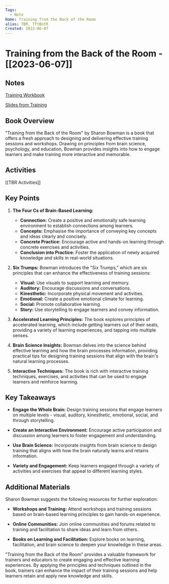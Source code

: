 ```yaml
---
Tags:
  - Note
Name: Training from the Back of the Room
alias: TBR, TftBotR
Created: 2023-06-07
---
```

# Training from the Back of the Room - [[2023-06-07]]
## Notes
[Training Workbook](https://drive.google.com/file/d/10cMsfaDV92sC4MDcP7kNflOSEuYRMiWF/view?usp=drive_link)

[Slides from Training](https://drive.google.com/drive/u/1/folders/10bMP9SfUMPVCfylAoarz_gdypU58Fpa7)

## Book Overview

"Training from the Back of the Room" by Sharon Bowman is a book that offers a fresh approach to designing and delivering effective training sessions and workshops. Drawing on principles from brain science, psychology, and education, Bowman provides insights into how to engage learners and make training more interactive and memorable.

## Activities
[[TBR Activities]]

## Key Points

1. **The Four Cs of Brain-Based Learning:**
   - **Connection:** Create a positive and emotionally safe learning environment to establish connections among learners.
   - **Concepts:** Emphasise the importance of conveying key concepts and ideas clearly and concisely.
   - **Concrete Practice:** Encourage active and hands-on learning through concrete exercises and activities.
   - **Conclusion into Practice:** Foster the application of newly acquired knowledge and skills in real-world situations.

2. **Six Trumps:** Bowman introduces the "Six Trumps," which are six principles that can enhance the effectiveness of training sessions:
   - **Visual:** Use visuals to support learning and memory.
   - **Auditory:** Encourage discussions and conversations.
   - **Kinesthetic:** Incorporate physical movement and activities.
   - **Emotional:** Create a positive emotional climate for learning.
   - **Social:** Promote collaborative learning.
   - **Story:** Use storytelling to engage learners and convey information.

3. **Accelerated Learning Principles:** The book explores principles of accelerated learning, which include getting learners out of their seats, providing a variety of learning experiences, and tapping into multiple senses.

4. **Brain Science Insights:** Bowman delves into the science behind effective learning and how the brain processes information, providing practical tips for designing training sessions that align with the brain's natural learning processes.

5. **Interactive Techniques:** The book is rich with interactive training techniques, exercises, and activities that can be used to engage learners and reinforce learning.

## Key Takeaways

- **Engage the Whole Brain:** Design training sessions that engage learners on multiple levels - visual, auditory, kinesthetic, emotional, social, and through storytelling.

- **Create an Interactive Environment:** Encourage active participation and discussion among learners to foster engagement and understanding.

- **Use Brain Science:** Incorporate insights from brain science to design training that aligns with how the brain naturally learns and retains information.

- **Variety and Engagement:** Keep learners engaged through a variety of activities and exercises that appeal to different learning styles.

## Additional Materials

Sharon Bowman suggests the following resources for further exploration:

- **Workshops and Training:** Attend workshops and training sessions based on brain-based learning principles to gain hands-on experience.

- **Online Communities:** Join online communities and forums related to training and facilitation to share ideas and learn from others.

- **Books on Learning and Facilitation:** Explore books on learning, facilitation, and brain science to deepen your knowledge in these areas.

"Training from the Back of the Room" provides a valuable framework for trainers and educators to create engaging and effective learning experiences. By applying the principles and techniques outlined in the book, trainers can enhance the impact of their training sessions and help learners retain and apply new knowledge and skills.
